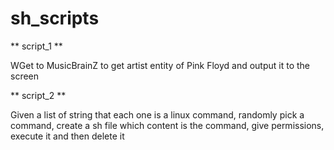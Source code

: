 # sh_scripts

** script_1 **

WGet to MusicBrainZ to get artist entity of Pink Floyd and output it to the screen

** script_2 **

Given a list of string that each one is a linux command, randomly pick a command, create a sh file which content is the command, give permissions, execute it and then delete it
